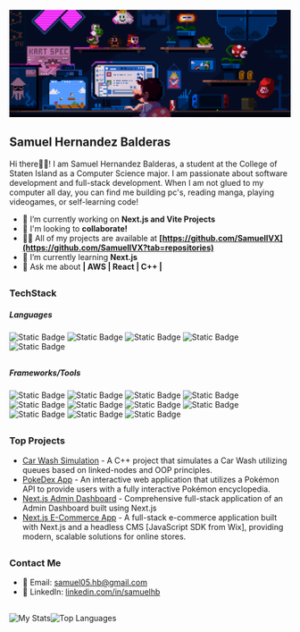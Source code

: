 ![](https://github.com/SamuelIVX/SamuelIVX/blob/main/GIF.gif)
## Samuel Hernandez Balderas
<p> Hi there👋🏽! I am Samuel Hernandez Balderas, a student at the College of Staten Island as a Computer Science major. I am passionate about software development and full-stack development. When I am not glued to my computer all day, you can find me building pc's, reading manga, playing videogames, or self-learning code!

- 🔭 I’m currently working on **Next.js and Vite Projects**
- 🤝 I'm looking to **collaborate!**
- 👨‍💻 All of my projects are available at **[https://github.com/SamuelIVX](https://github.com/SamuelIVX?tab=repositories)**
- 🌱 I’m currently learning **Next.js**
- 💬 Ask me about **| AWS | React | C++ |**

##

### TechStack
##### Languages

![Static Badge](https://img.shields.io/badge/C%2B%2B-blue?style=flat-square&logo=c%2B%2B&logoSize=auto&labelColor=blue) ![Static Badge](https://img.shields.io/badge/Java-grey?style=flat-square&logo=java&logoSize=auto) ![Static Badge](https://img.shields.io/badge/Javascript-gold?style=flat-square&logo=javascript&logoColor=black&logoSize=auto) ![Static Badge](https://img.shields.io/badge/Typescript-%23387BC8?style=flat-square&logo=typescript&logoColor=white&logoSize=auto) ![Static Badge](https://img.shields.io/badge/Python-darkgreen?style=flat-square&logo=python&logoColor=white&logoSize=auto)

##
##### Frameworks/Tools

![Static Badge](https://img.shields.io/badge/Amazon%20Web%20Services-orange?style=flat-square&logo=amazonwebservices&logoColor=black&logoSize=auto) ![Static Badge](https://img.shields.io/badge/Bootstrap-purple?style=flat-square&logo=bootstrap&logoColor=white&logoSize=auto) ![Static Badge](https://img.shields.io/badge/React-skyblue?style=flat-square&logo=react&logoColor=black&logoSize=auto) ![Static Badge](https://img.shields.io/badge/TailwindCSS-lightblue?style=flat-square&logo=tailwindcss&logoColor=white&logoSize=auto)    ![Static Badge](https://img.shields.io/badge/Jupyter-grey?style=flat-square&logo=jupyter&logoSize=auto) ![Static Badge](https://img.shields.io/badge/jQuery-blue?style=flat-square&logo=jquery&logoSize=auto) ![Static Badge](https://img.shields.io/badge/Replit-darkblue?style=flat-square&logo=Replit&logoSize=auto) ![Static Badge](https://img.shields.io/badge/Git-orange?style=flat-square&logo=git&logoColor=white&logoSize=auto) ![Static Badge](https://img.shields.io/badge/IntelliJ-purple?style=flat-square&logo=jetbrains&logoSize=auto) ![Static Badge](https://img.shields.io/badge/Numpy-darkgreen?style=flat-square&logo=numpy&logoSize=auto) ![Static Badge](https://img.shields.io/badge/Pandas-darkblue?style=flat-square&logo=pandas&logoSize=auto)


##

### Top Projects
- [Car Wash Simulation](https://github.com/SamuelIVX/car_Wash_Simulation) - A C++ project that simulates a Car Wash utilizing queues based on linked-nodes and OOP principles.
- [PokeDex App](https://github.com/SamuelIVX/My-Pokedex) - An interactive web application that utilizes a Pokémon API to provide users with a fully interactive Pokémon encyclopedia.
- [Next.js Admin Dashboard](https://github.com/SamuelIVX/AdminDashboard) - Comprehensive full-stack application of an Admin Dashboard built using Next.js
- [Next.js E-Commerce App](https://github.com/SamuelIVX/ecommerceWebsite) - A full-stack e-commerce application built with Next.js and a headless CMS [JavaScript SDK from Wix], providing modern, scalable solutions for online stores.
##

### Contact Me  
- 📧 Email: [samuel05.hb@gmail.com](mailto:samuel05.hb@gmail.com)  
- 💼 LinkedIn: [linkedin.com/in/samuelhb](https://www.linkedin.com/in/samuelhb/)

##

<img alt="My Stats" align="left" src="https://github-readme-stats.vercel.app/api?username=SamuelIVX&show_icons=true"/>
<img alt="Top Languages" src="https://github-readme-stats.vercel.app/api/top-langs/?username=SamuelIVX&layout=compact&count=8"/>
